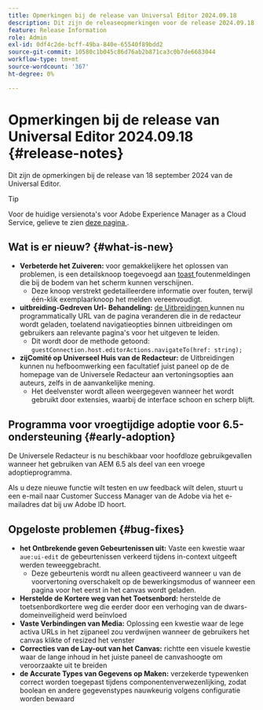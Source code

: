 ```yaml
---
title: Opmerkingen bij de release van Universal Editor 2024.09.18
description: Dit zijn de releaseopmerkingen voor de release 2024.09.18 van de Universal Editor.
feature: Release Information
role: Admin
exl-id: 0df4c2de-bcff-49ba-840e-65540f89bdd2
source-git-commit: 10580c1b045c86d76ab2b871ca3c0b7de6683044
workflow-type: tm+mt
source-wordcount: '367'
ht-degree: 0%

---
```


# Opmerkingen bij de release van Universal Editor 2024.09.18 {#release-notes}

Dit zijn de opmerkingen bij de release van 18 september 2024 van de Universal Editor.

>[!TIP]
>
>Voor de huidige versienota&#39;s voor Adobe Experience Manager as a Cloud Service, gelieve te zien [ deze pagina ](/help/release-notes/release-notes-cloud/release-notes-current.md).

## Wat is er nieuw? {#what-is-new}

* **Verbeterde het Zuiveren:** voor gemakkelijkere het oplossen van problemen, is een detailsknoop toegevoegd aan [ toast ](https://spectrum.adobe.com/page/toast/) foutenmeldingen die bij de bodem van het scherm kunnen verschijnen.
   * Deze knoop verstrekt gedetailleerdere informatie over fouten, terwijl één-klik exemplaarknoop het melden vereenvoudigt.
* **uitbreiding-Gedreven Url- Behandeling:** [ de Uitbreidingen ](/help/implementing/universal-editor/customizing.md#extending) kunnen nu programmatically URL van de pagina veranderen die in de redacteur wordt geladen, toelatend navigatieopties binnen uitbreidingen om gebruikers aan relevante pagina&#39;s voor het uitgeven te leiden.
   * Dit wordt door de methode getoond: `guestConnection.host.editorActions.navigateTo(href: string);`
* **zijComité op Universeel Huis van de Redacteur:** de Uitbreidingen kunnen nu hefboomwerking een facultatief juist paneel op de de homepage van de Universele Redacteur aan vertoningsopties aan auteurs, zelfs in de aanvankelijke mening.
   * Het deelvenster wordt alleen weergegeven wanneer het wordt gebruikt door extensies, waarbij de interface schoon en scherp blijft.

## Programma voor vroegtijdige adoptie voor 6.5-ondersteuning {#early-adoption}

De Universele Redacteur is nu beschikbaar voor hoofdloze gebruikgevallen wanneer het gebruiken van AEM 6.5 als deel van een vroege adoptieprogramma.

Als u deze nieuwe functie wilt testen en uw feedback wilt delen, stuurt u een e-mail naar Customer Success Manager van de Adobe via het e-mailadres dat bij uw Adobe ID hoort.

## Opgeloste problemen {#bug-fixes}

* **het Ontbrekende geven Gebeurtenissen uit:** Vaste een kwestie waar `aue:ui-edit` de gebeurtenissen verkeerd tijdens in-context uitgeeft werden teweeggebracht.
   * Deze gebeurtenis wordt nu alleen geactiveerd wanneer u van de voorvertoning overschakelt op de bewerkingsmodus of wanneer een pagina voor het eerst in het canvas wordt geladen.
* **Herstelde de Kortere weg van het Toetsenbord:** herstelde de toetsenbordkortere weg die eerder door een verhoging van de dwars-domeinveiligheid werd beïnvloed
* **Vaste Verbindingen van Media:** Oplossing een kwestie waar de lege activa URLs in het zijpaneel zou verdwijnen wanneer de gebruikers het canvas klikte of resized het venster
* **Correcties van de Lay-out van het Canvas:** richtte een visuele kwestie waar de lange inhoud in het juiste paneel de canvashoogte om veroorzaakte uit te breiden
* **de Accurate Types van Gegevens op Maken:** verzekerde typewenken correct worden toegepast tijdens componentenverwezenlijking, zodat boolean en andere gegevenstypes nauwkeurig volgens configuratie worden bewaard
